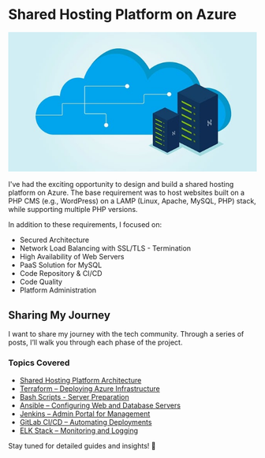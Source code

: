 # Shared Hosting Platform on Azure

![image](./images/post_img.jpg)

I've had the exciting opportunity to design and build a shared hosting platform on Azure.
The base requirement was to host websites built on a PHP CMS (e.g., WordPress) on a LAMP (Linux, Apache, MySQL, PHP) stack, while supporting multiple PHP versions.

In addition to these requirements, I focused on:

- Secured Architecture
- Network Load Balancing with SSL/TLS - Termination
- High Availability of Web Servers
- PaaS Solution for MySQL
- Code Repository & CI/CD
- Code Quality
- Platform Administration

## Sharing My Journey

I want to share my journey with the tech community. Through a series of posts, I’ll walk you through each phase of the project.

### Topics Covered
- [Shared Hosting Platform Architecture](./docs/Part_1.md)
- [Terraform – Deploying Azure Infrastructure](./docs/Part_2.md)
- [Bash Scripts - Server Preparation](./docs/Part_3.md)
- [Ansible – Configuring Web and Database Servers](./docs/Part_4.md)
- [Jenkins – Admin Portal for Management](./docs/Part_5.md)
- [GitLab CI/CD – Automating Deployments](./docs/Part_6.md)
- [ELK Stack – Monitoring and Logging](./docs/Part_7.md)

Stay tuned for detailed guides and insights! 🚀

